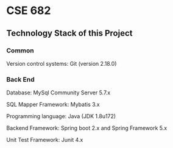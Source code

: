 # CSE 682

## Technology Stack of this Project

### Common

Version control systems: Git (version 2.18.0)

### Back End

Database: MySql Community Server 5.7.x

SQL Mapper Framework: Mybatis 3.x

Programming language: Java (JDK 1.8u172)

Backend Framework: Spring boot 2.x and Spring Framework 5.x

Unit Test Framework: Junit 4.x
